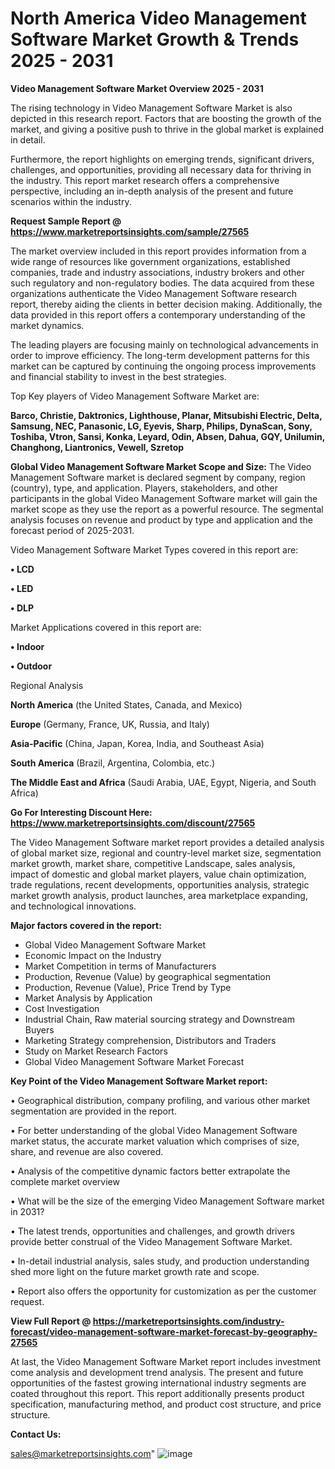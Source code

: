 # North America Video Management Software Market Growth & Trends 2025 - 2031

<Strong> Video Management Software Market Overview 2025 - 2031</strong>

The rising technology in Video Management Software Market is also depicted in this research report. Factors that are boosting the growth of the market, and giving a positive push to thrive in the global market is explained in detail.

Furthermore, the report highlights on emerging trends, significant drivers, challenges, and opportunities, providing all necessary data for thriving in the industry. This report market research offers a comprehensive perspective, including an in-depth analysis of the present and future scenarios within the industry.

<strong>Request Sample Report @ <a href=https://www.marketreportsinsights.com/sample/27565>https://www.marketreportsinsights.com/sample/27565</a></strong>

The market overview included in this report provides information from a wide range of resources like government organizations, established companies, trade and industry associations, industry brokers and other such regulatory and non-regulatory bodies. The data acquired from these organizations authenticate the Video Management Software research report, thereby aiding the clients in better decision making. Additionally, the data provided in this report offers a contemporary understanding of the market dynamics.

The leading players are focusing mainly on technological advancements in order to improve efficiency. The long-term development patterns for this market can be captured by continuing the ongoing process improvements and financial stability to invest in the best strategies.

Top Key players of Video Management Software Market are:

<strong>Barco, Christie, Daktronics, Lighthouse, Planar, Mitsubishi Electric, Delta, Samsung, NEC, Panasonic, LG, Eyevis, Sharp, Philips, DynaScan, Sony, Toshiba, Vtron, Sansi, Konka, Leyard, Odin, Absen, Dahua, GQY, Unilumin, Changhong, Liantronics, Vewell, Szretop</strong>

<strong><b>Global Video Management Software Market Scope and Size:</b></strong>
The Video Management Software market is declared segment by company, region (country), type, and application. Players, stakeholders, and other participants in the global Video Management Software market will gain the market scope as they use the report as a powerful resource. The segmental analysis focuses on revenue and product by type and application and the forecast period of 2025-2031.

Video Management Software Market Types covered in this report are:

<strong>• LCD

• LED

• DLP</strong>

Market Applications covered in this report are:

<strong>• Indoor

• Outdoor</strong> 

Regional Analysis

<strong>North America</strong> (the United States, Canada, and Mexico)

<strong>Europe</strong> (Germany, France, UK, Russia, and Italy)

<strong>Asia-Pacific</strong> (China, Japan, Korea, India, and Southeast Asia)

<strong>South America</strong> (Brazil, Argentina, Colombia, etc.)

<strong>The Middle East and Africa</strong> (Saudi Arabia, UAE, Egypt, Nigeria, and South Africa)

<strong>Go For Interesting Discount Here: <a href=https://www.marketreportsinsights.com/discount/27565>https://www.marketreportsinsights.com/discount/27565</a></strong>

The Video Management Software market report provides a detailed analysis of global market size, regional and country-level market size, segmentation market growth, market share, competitive Landscape, sales analysis, impact of domestic and global market players, value chain optimization, trade regulations, recent developments, opportunities analysis, strategic market growth analysis, product launches, area marketplace expanding, and technological innovations.

<strong><b>Major factors covered in the report:</b></strong>
<ul>
  <li>Global Video Management Software Market </li>
  <li>Economic Impact on the Industry</li>
  <li>Market Competition in terms of Manufacturers</li>
  <li>Production, Revenue (Value) by geographical segmentation</li>
  <li>Production, Revenue (Value), Price Trend by Type</li>
  <li>Market Analysis by Application</li>
  <li>Cost Investigation</li>
  <li>Industrial Chain, Raw material sourcing strategy and Downstream Buyers</li>
  <li>Marketing Strategy comprehension, Distributors and Traders</li>
  <li>Study on Market Research Factors</li>
  <li>Global Video Management Software Market Forecast</li>
</ul>

<strong><b>Key Point of the Video Management Software Market report:</b></strong>

• Geographical distribution, company profiling, and various other market segmentation are provided in the report.

• For better understanding of the global Video Management Software market status, the accurate market valuation which comprises of size, share, and revenue are also covered.

• Analysis of the competitive dynamic factors better extrapolate the complete market overview

• What will be the size of the emerging Video Management Software market in 2031?

• The latest trends, opportunities and challenges, and growth drivers provide better construal of the Video Management Software Market.

• In-detail industrial analysis, sales study, and production understanding shed more light on the future market growth rate and scope.

• Report also offers the opportunity for customization as per the customer request.

<strong><b>View Full Report @ <a href=https://marketreportsinsights.com/industry-forecast/video-management-software-market-forecast-by-geography-27565>https://marketreportsinsights.com/industry-forecast/video-management-software-market-forecast-by-geography-27565</a></b></strong>


At last, the Video Management Software Market report includes investment come analysis and development trend analysis. The present and future opportunities of the fastest growing international industry segments are coated throughout this report. This report additionally presents product specification, manufacturing method, and product cost structure, and price structure.

<strong>Contact Us:</strong>

sales@marketreportsinsights.com"
![image](https://github.com/user-attachments/assets/6fe16f4b-eca8-426b-920a-2878a8e2b1d0)
